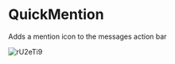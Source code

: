 # QuickMention

Adds a mention icon to the messages action bar

![rU2eTi9](https://github.com/lumap/Vencord/assets/55940580/27b716f8-2c32-45ba-96d1-1fdb17090583)
